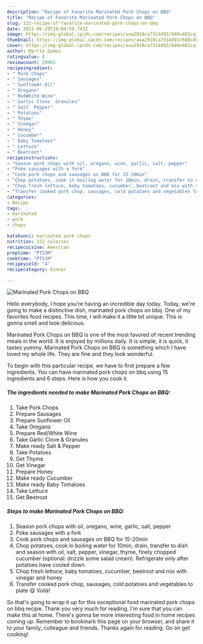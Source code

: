 ```yaml
---
description: "Recipe of Favorite Marinated Pork Chops on BBQ"
title: "Recipe of Favorite Marinated Pork Chops on BBQ"
slug: 131-recipe-of-favorite-marinated-pork-chops-on-bbq
date: 2021-06-29T18:04:59.743Z
image: https://img-global.cpcdn.com/recipes/aaa2918ca7314d93/680x482cq70/marinated-pork-chops-on-bbq-recipe-main-photo.jpg
thumbnail: https://img-global.cpcdn.com/recipes/aaa2918ca7314d93/680x482cq70/marinated-pork-chops-on-bbq-recipe-main-photo.jpg
cover: https://img-global.cpcdn.com/recipes/aaa2918ca7314d93/680x482cq70/marinated-pork-chops-on-bbq-recipe-main-photo.jpg
author: Myrtle Gomez
ratingvalue: 4
reviewcount: 29901
recipeingredient:
- " Pork Chops"
- " Sausages"
- " Sunflower Oil"
- " Oregano"
- " RedWhite Wine"
- " Garlic Clove  Granules"
- " Salt  Pepper"
- " Potatoes"
- " Thyme"
- " Vinegar"
- " Honey"
- " Cucumber"
- " Baby Tomatoes"
- " Lettuce"
- " Beetroot"
recipeinstructions:
- "Season pork chops with oil, oregano, wine, garlic, salt, pepper"
- "Poke sausages with a fork"
- "Cook pork chops and sausages on BBQ for 15-20min"
- "Chop potatoes, cook in boiling water for 10min, drain, transfer to dish and season with oil, salt, pepper, vinegar, thyme, finely chopped cucumber (optional: drizzle some salad cream). Refrigerate only after potatoes have cooled down"
- "Chop fresh lettuce, baby tomatoes, cucumber, beetroot and mix with vinegar and honey"
- "Transfer cooked pork chop, sausages, cold potatoes and vegetables to plate 😋 Voilà!"
categories:
- Recipe
tags:
- marinated
- pork
- chops

katakunci: marinated pork chops 
nutrition: 152 calories
recipecuisine: American
preptime: "PT23M"
cooktime: "PT51M"
recipeyield: "4"
recipecategory: Dinner

---
```



![Marinated Pork Chops on BBQ](https://img-global.cpcdn.com/recipes/aaa2918ca7314d93/680x482cq70/marinated-pork-chops-on-bbq-recipe-main-photo.jpg)

Hello everybody, I hope you're having an incredible day today. Today, we're going to make a distinctive dish, marinated pork chops on bbq. One of my favorites food recipes. This time, I will make it a little bit unique. This is gonna smell and look delicious.



Marinated Pork Chops on BBQ is one of the most favored of recent trending meals in the world. It is enjoyed by millions daily. It is simple, it is quick, it tastes yummy. Marinated Pork Chops on BBQ is something which I have loved my whole life. They are fine and they look wonderful.


To begin with this particular recipe, we have to first prepare a few ingredients. You can have marinated pork chops on bbq using 15 ingredients and 6 steps. Here is how you cook it.

<!--inarticleads1-->

##### The ingredients needed to make Marinated Pork Chops on BBQ:

1. Take  Pork Chops
1. Prepare  Sausages
1. Prepare  Sunflower Oil
1. Take  Oregano
1. Prepare  Red/White Wine
1. Take  Garlic Clove &amp; Granules
1. Make ready  Salt &amp; Pepper
1. Take  Potatoes
1. Get  Thyme
1. Get  Vinegar
1. Prepare  Honey
1. Make ready  Cucumber
1. Make ready  Baby Tomatoes
1. Take  Lettuce
1. Get  Beetroot




<!--inarticleads2-->

##### Steps to make Marinated Pork Chops on BBQ:

1. Season pork chops with oil, oregano, wine, garlic, salt, pepper
1. Poke sausages with a fork
1. Cook pork chops and sausages on BBQ for 15-20min
1. Chop potatoes, cook in boiling water for 10min, drain, transfer to dish and season with oil, salt, pepper, vinegar, thyme, finely chopped cucumber (optional: drizzle some salad cream). Refrigerate only after potatoes have cooled down
1. Chop fresh lettuce, baby tomatoes, cucumber, beetroot and mix with vinegar and honey
1. Transfer cooked pork chop, sausages, cold potatoes and vegetables to plate 😋 Voilà!




So that's going to wrap it up for this exceptional food marinated pork chops on bbq recipe. Thank you very much for reading. I'm sure that you can make this at home. There's gonna be more interesting food in home recipes coming up. Remember to bookmark this page on your browser, and share it to your family, colleague and friends. Thanks again for reading. Go on get cooking!

